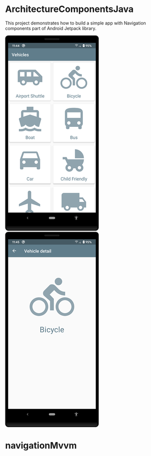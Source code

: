# ArchitectureComponentsJava
This project demonstrates how to build a simple app with Navigation components part of Android Jetpack library.


![MainListFragment](https://github.com/RajashekarRaju/ArchitectureComponentsJava/blob/master/main_list.png) ![DetailFragment](https://github.com/RajashekarRaju/ArchitectureComponentsJava/blob/master/detail.png)
# navigationMvvm

